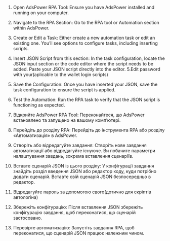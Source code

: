 1. Open AdsPower RPA Tool:
Ensure you have AdsPower installed and running on your computer.
2. Navigate to the RPA Section:
Go to the RPA tool or Automation section within AdsPower.
3. Create or Edit a Task:
Either create a new automation task or edit an existing one.
You’ll see options to configure tasks, including inserting scripts.
4. Insert JSON Script from this section:
In the task configuration, locate the JSON input section or the code editor where the script needs to be added.
Paste your JSON script directly into the editor.
5.Edit password with your(aplicable to the wallet login scripts)
6. Save the Configuration:
Once you have inserted your JSON, save the task configuration to ensure the script is applied.
7. Test the Automation:
Run the RPA task to verify that the JSON script is functioning as expected.


1. Відкрийте AdsPower RPA Tool:
Переконайтеся, що AdsPower встановлено та запущено на вашому комп’ютері.
2. Перейдіть до розділу RPA:
Перейдіть до інструмента RPA або розділу «Автоматизація» в AdsPower.
3. Створіть або відредагуйте завдання:
Створіть нове завдання автоматизації або відредагуйте існуюче.
Ви побачите параметри налаштування завдань, зокрема вставлення сценаріїв.
4. Вставте сценарій JSON із цього розділу:
У конфігурації завдання знайдіть розділ введення JSON або редактор коду, куди потрібно додати сценарій.
Вставте свій сценарій JSON безпосередньо в редактор.
5. Відредагуйте пароль за допомогою свого(дотично для скріптів автологіна)
6. Збережіть конфігурацію:
Після вставлення JSON збережіть конфігурацію завдання, щоб переконатися, що сценарій застосовано.
7. Перевірте автоматизацію:
Запустіть завдання RPA, щоб переконатися, що сценарій JSON працює належним чином.